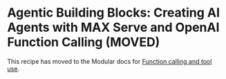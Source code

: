# Agentic Building Blocks: Creating AI Agents with MAX Serve and OpenAI Function Calling (MOVED)

This recipe has moved to the Modular docs for [Function calling and tool use](https://docs.modular.com/max/serve/function-calling/).
